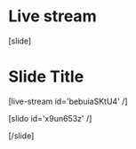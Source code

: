 # Live stream

[slide]
# Slide Title
[live-stream id='bebuiaSKtU4' /]

[slido id='x9un653z' /]

[/slide]
